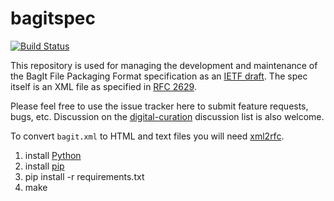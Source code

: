 bagitspec
=========

[![Build Status](https://travis-ci.org/jkunze/bagitspec.svg)](http://travis-ci.org/jkunze/bagitspec)

This repository is used for managing the development and maintenance of the
BagIt File Packaging Format specification as an 
[IETF draft](http://tools.ietf.org/html/draft-kunze-bagit). The spec itself 
is an XML file as specified in [RFC 2629](http://tools.ietf.org/html/rfc2629).

Please feel free to use the issue tracker here to submit feature requests, bugs,
etc. Discussion on the
[digital-curation](https://groups.google.com/forum/#!forum/digital-curation) 
discussion list is also welcome.

To convert `bagit.xml` to HTML and text files you will need
[xml2rfc](https://pypi.python.org/pypi/xml2rfc/).

1. install [Python](http://python.org/downloads/)
1. install [pip](http://www.pip-installer.org/en/latest/installing.html)
1. pip install -r requirements.txt
1. make
